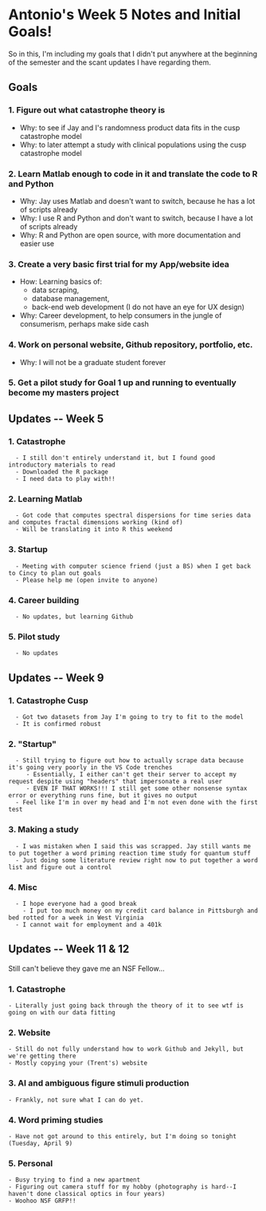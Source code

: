 # Antonio's Week 5 Notes and Initial Goals!
So in this, I'm including my goals that I didn't put anywhere at the beginning of the semester and the scant updates I have regarding them.

## Goals
### 1. Figure out what catastrophe theory is
  - Why: to see if Jay and I's randomness product data fits in the cusp catastrophe model
  - Why: to later attempt a study with clinical populations using the cusp catastrophe model
### 2. Learn Matlab enough to code in it and translate the code to R and Python
  - Why: Jay uses Matlab and doesn't want to switch, because he has a lot of scripts already
  - Why: I use R and Python and don't want to switch, because I have a lot of scripts already
  - Why: R and Python are open source, with more documentation and easier use
### 3. Create a very basic first trial for my App/website idea
  - How: Learning basics of:
    - data scraping,
    - database management,
    - back-end web development (I do not have an eye for UX design)
  - Why: Career development, to help consumers in the jungle of consumerism, perhaps make side cash
### 4. Work on personal website, Github repository, portfolio, etc.
  - Why: I will not be a graduate student forever
### 5. Get a pilot study for Goal 1 up and running to eventually become my masters project

## Updates -- Week 5
### 1. Catastrophe
      - I still don't entirely understand it, but I found good introductory materials to read
      - Downloaded the R package
      - I need data to play with!!
### 2. Learning Matlab
      - Got code that computes spectral dispersions for time series data and computes fractal dimensions working (kind of)
      - Will be translating it into R this weekend
### 3. Startup
      - Meeting with computer science friend (just a BS) when I get back to Cincy to plan out goals
      - Please help me (open invite to anyone)
### 4. Career building
      - No updates, but learning Github
### 5. Pilot study
      - No updates

## Updates -- Week 9
### 1. Catastrophe Cusp 
      - Got two datasets from Jay I'm going to try to fit to the model
      - It is confirmed robust
### 2. "Startup" 
      - Still trying to figure out how to actually scrape data because it's going very poorly in the VS Code trenches
         - Essentially, I either can't get their server to accept my request despite using "headers" that impersonate a real user
         - EVEN IF THAT WORKS!!! I still get some other nonsense syntax error or everything runs fine, but it gives no output
      - Feel like I'm in over my head and I'm not even done with the first test
### 3. Making a study
      - I was mistaken when I said this was scrapped. Jay still wants me to put together a word priming reaction time study for quantum stuff
      - Just doing some literature review right now to put together a word list and figure out a control
### 4. Misc
      - I hope everyone had a good break
        - I put too much money on my credit card balance in Pittsburgh and bed rotted for a week in West Virginia
      - I cannot wait for employment and a 401k

## Updates -- Week 11 & 12
Still can't believe they gave me an NSF Fellow...
### 1. Catastrophe
    - Literally just going back through the theory of it to see wtf is going on with our data fitting
### 2. Website 
    - Still do not fully understand how to work Github and Jekyll, but we're getting there
    - Mostly copying your (Trent's) website
### 3. AI and ambiguous figure stimuli production
    - Frankly, not sure what I can do yet. 
### 4. Word priming studies
    - Have not got around to this entirely, but I'm doing so tonight (Tuesday, April 9)
### 5. Personal
    - Busy trying to find a new apartment
    - Figuring out camera stuff for my hobby (photography is hard--I haven't done classical optics in four years)
    - Woohoo NSF GRFP!!
